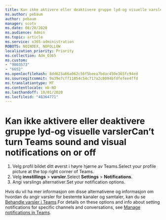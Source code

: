 ```yaml
---
title: Kan ikke aktivere eller deaktivere gruppe lyd-og visuelle varsler
ms.author: pebaum
author: pebaum
manager: scotv
ms.date: 08/20/2020
ms.audience: Admin
ms.topic: article
ms.service: o365-administration
ROBOTS: NOINDEX, NOFOLLOW
localization_priority: Priority
ms.collection: Adm_O365
ms.custom:
- "9003573"
- "6652"
ms.openlocfilehash: 8dd623a66a062c56f5beea7bdac450e365fc94ed
ms.sourcegitcommit: 9a39e7cff11854c54c717a2c0094bfdfefee4ffd
ms.translationtype: MT
ms.contentlocale: nb-NO
ms.lasthandoff: 10/01/2020
ms.locfileid: "48364771"
---
```

# <a name="cant-turn-teams-sound-and-visual-notifications-on-or-off"></a><span data-ttu-id="54f9d-102">Kan ikke aktivere eller deaktivere gruppe lyd-og visuelle varsler</span><span class="sxs-lookup"><span data-stu-id="54f9d-102">Can’t turn Teams sound and visual notifications on or off</span></span>

1. <span data-ttu-id="54f9d-103">Velg profil bildet ditt øverst i høyre hjørne av Teams.</span><span class="sxs-lookup"><span data-stu-id="54f9d-103">Select your profile picture at the top right corner of Teams.</span></span>
2. <span data-ttu-id="54f9d-104">Velg **innstillings**  >  **varsler**.</span><span class="sxs-lookup"><span data-stu-id="54f9d-104">Select  **Settings** > **Notifications**.</span></span>
3. <span data-ttu-id="54f9d-105">Angi varslings alternativer.</span><span class="sxs-lookup"><span data-stu-id="54f9d-105">Set your notification options.</span></span>

<span data-ttu-id="54f9d-106">Hvis du vil ha mer informasjon om disse alternativene og informasjon om hvordan du angir varsler for bestemte kanaler og samtaler, kan du se  [Behandle varsler i Teams](https://support.microsoft.com/office/manage-notifications-in-teams-1cc31834-5fe5-412b-8edb-43fecc78413d).</span><span class="sxs-lookup"><span data-stu-id="54f9d-106">For details on these options and info about setting notifications for specific channels and conversations, see  [Manage notifications in Teams](https://support.microsoft.com/office/manage-notifications-in-teams-1cc31834-5fe5-412b-8edb-43fecc78413d).</span></span>
